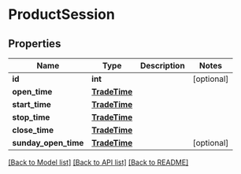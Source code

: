 # ProductSession

## Properties
Name | Type | Description | Notes
------------ | ------------- | ------------- | -------------
**id** | **int** |  | [optional] 
**open_time** | [**TradeTime**](TradeTime.md) |  | 
**start_time** | [**TradeTime**](TradeTime.md) |  | 
**stop_time** | [**TradeTime**](TradeTime.md) |  | 
**close_time** | [**TradeTime**](TradeTime.md) |  | 
**sunday_open_time** | [**TradeTime**](TradeTime.md) |  | [optional] 

[[Back to Model list]](../README.md#documentation-for-models) [[Back to API list]](../README.md#documentation-for-api-endpoints) [[Back to README]](../README.md)

